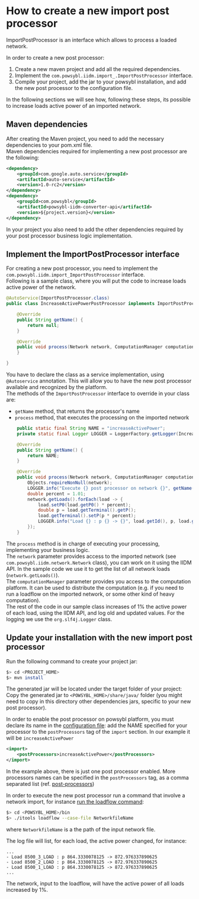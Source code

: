 ﻿# How to create a new import post processor
ImportPostProcessor is an interface which allows to process a loaded network.

In order to create a new post processor:
1. Create a new maven project and add all the required dependencies.
2. Implement the `com.powsybl.iidm.import_.ImportPostProcessor` interface. 
3. Compile your project, add the jar to your powsybl installation, and add the new post processor to the configuration file.

In the following sections we will see how, following these steps, its possible to increase loads active power of an imported network.

## Maven dependencies
  
After creating the Maven project, you need to add the necessary dependencies to your pom.xml file.  
Maven dependencies required for implementing a new post processor are the following:  

```xml
<dependency>
    <groupId>com.google.auto.service</groupId>
    <artifactId>auto-service</artifactId>
    <version>1.0-rc2</version>
</dependency>
<dependency>
    <groupId>com.powsybl</groupId>
    <artifactId>powsybl-iidm-converter-api</artifactId>
    <version>${project.version}</version>
</dependency>
```

In your project you also need to add the other dependencies required by your post processor business logic implementation.  

## Implement the ImportPostProcessor interface

For creating a new post processor, you need to implement the `com.powsybl.iidm.import_ImportPostProcessor` interface.  
Following is a sample class, where you will put the code to increase loads active power of the network.

```java
@AutoService(ImportPostProcessor.class)
public class IncreaseActivePowerPostProcessor implements ImportPostProcessor {

    @Override
    public String getName() {
        return null;
    }

    @Override
    public void process(Network network, ComputationManager computationManager) throws Exception {
    }

}
```

You have to declare the class as a service implementation, using `@Autoservice` annotation. This will allow you to have the new post processor available and recognized by the platform.  
The methods of the `ImportPostProcessor` interface to override in your class are: 
 
 - `getName` method, that returns the processor's name
 - `process` method, that  executes the processing on the imported network

```java
    public static final String NAME = "increaseActivePower";
    private static final Logger LOGGER = LoggerFactory.getLogger(IncreaseActivePowerPostProcessor.class);

    @Override
    public String getName() {
        return NAME;
    }

    @Override
    public void process(Network network, ComputationManager computationManager) throws Exception {
        Objects.requireNonNull(network);
        LOGGER.info("Execute {} post processor on network {}", getName(), network.getId());
        double percent = 1.01;
        network.getLoads().forEach(load -> {
            load.setP0(load.getP0() * percent);
            double p = load.getTerminal().getP();
            load.getTerminal().setP(p * percent);
            LOGGER.info("Load {} : p {} -> {}", load.getId(), p, load.getTerminal().getP());
        });
    }
```

The `process` method is in charge of executing your processing, implementing your business logic.  
The `network` parameter provides access to the imported network (see `com.powsybl.iidm.network.Network` class), you can work on it using the IIDM API. In the sample code we use it to get the list of all network loads (`network.getLoads()`).  
The `computationManager` parameter provides you access to the computation platform. It can be used to distribute the computation (e.g. if you need to run a loadflow on the imported network, or some other kind of heavy computation).  
The rest of the code in our sample class increases of 1% the active power of each load, using the IIDM API, and log old and updated values. For the logging we use the `org.slf4j.Logger` class.


## Update your installation with the new import post processor

Run the following command to create your project jar:

```bash
$> cd <PROJECT_HOME>
$> mvn install
```

The generated jar will be located under the target folder of your project:
Copy the generated jar to `<POWSYBL_HOME>/share/java/` folder (you might need to copy in this directory other dependencies jars, specific to your new post processor).  
  
In order to enable the post processor on powsybl platform, you must declare its name in the [configuration file](../../configuration/configuration.md):
add the NAME specified for your processor to the `postProcessors` tag of the `import` section. In our example it will be `increaseActivePower`

```xml
<import>
    <postProcessors>increaseActivePower</postProcessors>
</import>
```

In the example above, there is just one post processor enabled. More processors names can be specified in the `postProcessors` tag, as a comma separated list (ref. [post-processors](../../architecture/iidm/post-processor/README.md))

  
In order to execute the new post processor run a command that involve a network import, for instance [run the loadflow command](../../tools/loadflow.md):
```bash
$> cd <POWSYBL_HOME>/bin
$> ./itools loadflow --case-file NetworkfileName
```

where `NetworkfileName` is a the path of the input network file.

The log file will list, for each load, the active power changed, for instance:

```
...
- Load 8500_3_LOAD : p 864.3330078125 -> 872.976337890625
- Load 8500_2_LOAD : p 864.3330078125 -> 872.976337890625
- Load 8500_1_LOAD : p 864.3330078125 -> 872.976337890625
...

```
The network, input to the loadflow, will have the active power of all loads increased by 1%.
